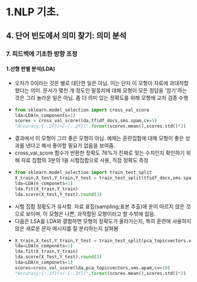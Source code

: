 # 1.NLP 기초.
## 4. 단어 빈도에서 의미 찾기: 의미 분석
### 7. 피드백에 기초한 방향 조정
#### 1.선형 판별 분석(LDA)
- 오차가 0이라는 것은 별로 대단한 일은 아님. 이는 단지 이 모형이 자료에 과대적합했다는 의미. 문서가 몇천 개 정도인 말뭉치에 대해 모형이 모든 정답을 '암기'하는 것은 그리 놀라운 일은 아님. 좀 더 의미 있는 정확도를 위해 모형에 교차 검증 수행
- ```python
  from sklearn.model_selection import cross_val_score
  lda=LDA(n_components=1)
  scores = cross_val_score(lda,tfidf_docs,sms.spam,cv=5)
  "Accuracy:{:.2f}(+/-{:.2f})".format(scores.mean(),scores.std()*2)
  ```
- 결과에서 이 모형이 그리 좋은 모형이 아님. 예제는 훈련집합에 대해 모형이 좋은 성과를 낸다고 해서 좋아할 필요가 없음을 보여줌.
- cross_val_score 함수가 반환한 정확도 76%가 진짜로 맞는 수치인지 확인하기 위해 자료 집합의 3분의 1을 시험집합으로 사용, 직접 정확도 측정
- ```python
  from sklearn.model_selection import train_test_split
  X_train,X_test,Y_train,Y_test = train_test_split(tfidf_docs,sms.spam,test_size=0.33,random_state=271828)
  lda=LDA(n_componets=1)
  lda.fit(X_train,Y_train)
  lda.score(X_test,Y_test).round(3)
  ```
- 시험 집합 정홗도가 유사함. 자료 표집(sampling;표본 추출)에 운이 따르지 않은 것으로 보이며, 이 모형은 나쁜, 과적합된 모형이라고 할 수밖에 없음.
- 다음은 LSA를 LDA와 결합하면 모형의 정확도가 올라가는지, 특히 훈련에 사용하지 않은 새로운 문자 메시지를 잘 분리하는지 살펴봄
- ```python
  X_train,X_test,Y_train,Y_test = train_test_split(pca_topicvectors.values,sms.spam,test_size)=0.3,random_state=271828)
  lda=LDA(n_componets=1)
  lda.fit(X_train,Y_train)
  lda.score(X_Test,Y_test).round(3)
  lda=LDA(n_componets=1)
  scores=cross_val_score(lda,pca_topicvectors,sms.apam,cv=10)
  "Accuracy:{:.3f}(+/-{:.3f})".format(scores.mean(),scores.std()*2)
  ```